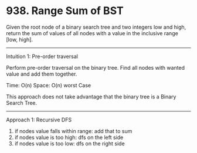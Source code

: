 # 938. Range Sum of BST

Given the root node of a binary search tree and two integers low and high, return the sum of values of all nodes with a value in the inclusive range [low, high].

__________________________________________________________

Intuition 1: Pre-order traversal

Perform pre-order traversal on the binary tree. Find all nodes with wanted value and add them together.

Time: O(n)
Space: O(n) worst Case

This approach does not take advantage that the binary tree is a Binary Search Tree.
__________________________________________________________

Approach 1: Recursive DFS

1. if nodes value falls within range: add that to sum
2. if nodes value is too high: dfs on the left side
3. if nodes value is too low: dfs on the right side




